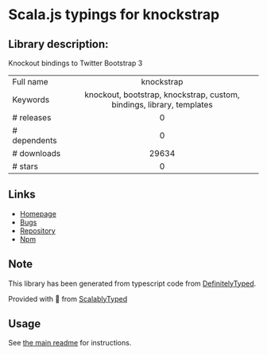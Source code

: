 
# Scala.js typings for knockstrap


## Library description:
Knockout bindings to Twitter Bootstrap 3

|                    |                 |
| ------------------ | :-------------: |
| Full name          | knockstrap |
| Keywords           | knockout, bootstrap, knockstrap, custom, bindings, library, templates |
| # releases         | 0 |
| # dependents       | 0 |
| # downloads        | 29634 |
| # stars            | 0 |

## Links
- [Homepage](http://faulknercs.github.io/Knockstrap/)
- [Bugs](https://github.com/faulknercs/Knockstrap/issues)
- [Repository](https://github.com/faulknercs/knockstrap)
- [Npm](https://www.npmjs.com/package/knockstrap)
    


## Note
This library has been generated from typescript code from [DefinitelyTyped](https://definitelytyped.org).

Provided with :purple_heart: from [ScalablyTyped](https://github.com/oyvindberg/ScalablyTyped)

## Usage
See [the main readme](../../readme.md) for instructions.


